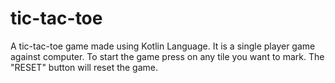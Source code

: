 # tic-tac-toe
A tic-tac-toe game made using Kotlin Language. It is a single player game against computer. To start the game press on any tile you want to mark. The "RESET" button will reset the game.
